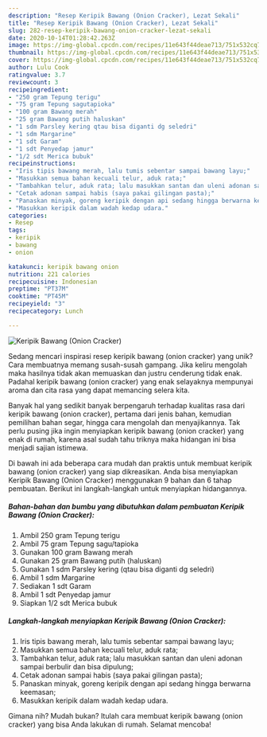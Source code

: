 ```yaml
---
description: "Resep Keripik Bawang (Onion Cracker), Lezat Sekali"
title: "Resep Keripik Bawang (Onion Cracker), Lezat Sekali"
slug: 282-resep-keripik-bawang-onion-cracker-lezat-sekali
date: 2020-10-14T01:28:42.263Z
image: https://img-global.cpcdn.com/recipes/11e643f44deae713/751x532cq70/keripik-bawang-onion-cracker-foto-resep-utama.jpg
thumbnail: https://img-global.cpcdn.com/recipes/11e643f44deae713/751x532cq70/keripik-bawang-onion-cracker-foto-resep-utama.jpg
cover: https://img-global.cpcdn.com/recipes/11e643f44deae713/751x532cq70/keripik-bawang-onion-cracker-foto-resep-utama.jpg
author: Lulu Cook
ratingvalue: 3.7
reviewcount: 3
recipeingredient:
- "250 gram Tepung terigu"
- "75 gram Tepung sagutapioka"
- "100 gram Bawang merah"
- "25 gram Bawang putih haluskan"
- "1 sdm Parsley kering qtau bisa diganti dg seledri"
- "1 sdm Margarine"
- "1 sdt Garam"
- "1 sdt Penyedap jamur"
- "1/2 sdt Merica bubuk"
recipeinstructions:
- "Iris tipis bawang merah, lalu tumis sebentar sampai bawang layu;"
- "Masukkan semua bahan kecuali telur, aduk rata;"
- "Tambahkan telur, aduk rata; lalu masukkan santan dan uleni adonan sampai berbulir dan bisa dipulung;"
- "Cetak adonan sampai habis (saya pakai gilingan pasta);"
- "Panaskan minyak, goreng keripik dengan api sedang hingga berwarna keemasan;"
- "Masukkan keripik dalam wadah kedap udara."
categories:
- Resep
tags:
- keripik
- bawang
- onion

katakunci: keripik bawang onion 
nutrition: 221 calories
recipecuisine: Indonesian
preptime: "PT37M"
cooktime: "PT45M"
recipeyield: "3"
recipecategory: Lunch

---
```



![Keripik Bawang (Onion Cracker)](https://img-global.cpcdn.com/recipes/11e643f44deae713/751x532cq70/keripik-bawang-onion-cracker-foto-resep-utama.jpg)

Sedang mencari inspirasi resep keripik bawang (onion cracker) yang unik? Cara membuatnya memang susah-susah gampang. Jika keliru mengolah maka hasilnya tidak akan memuaskan dan justru cenderung tidak enak. Padahal keripik bawang (onion cracker) yang enak selayaknya mempunyai aroma dan cita rasa yang dapat memancing selera kita.

Banyak hal yang sedikit banyak berpengaruh terhadap kualitas rasa dari keripik bawang (onion cracker), pertama dari jenis bahan, kemudian pemilihan bahan segar, hingga cara mengolah dan menyajikannya. Tak perlu pusing jika ingin menyiapkan keripik bawang (onion cracker) yang enak di rumah, karena asal sudah tahu triknya maka hidangan ini bisa menjadi sajian istimewa.




Di bawah ini ada beberapa cara mudah dan praktis untuk membuat keripik bawang (onion cracker) yang siap dikreasikan. Anda bisa menyiapkan Keripik Bawang (Onion Cracker) menggunakan 9 bahan dan 6 tahap pembuatan. Berikut ini langkah-langkah untuk menyiapkan hidangannya.

<!--inarticleads1-->

##### Bahan-bahan dan bumbu yang dibutuhkan dalam pembuatan Keripik Bawang (Onion Cracker):

1. Ambil 250 gram Tepung terigu
1. Ambil 75 gram Tepung sagu/tapioka
1. Gunakan 100 gram Bawang merah
1. Gunakan 25 gram Bawang putih (haluskan)
1. Gunakan 1 sdm Parsley kering (qtau bisa diganti dg seledri)
1. Ambil 1 sdm Margarine
1. Sediakan 1 sdt Garam
1. Ambil 1 sdt Penyedap jamur
1. Siapkan 1/2 sdt Merica bubuk




<!--inarticleads2-->

##### Langkah-langkah menyiapkan Keripik Bawang (Onion Cracker):

1. Iris tipis bawang merah, lalu tumis sebentar sampai bawang layu;
1. Masukkan semua bahan kecuali telur, aduk rata;
1. Tambahkan telur, aduk rata; lalu masukkan santan dan uleni adonan sampai berbulir dan bisa dipulung;
1. Cetak adonan sampai habis (saya pakai gilingan pasta);
1. Panaskan minyak, goreng keripik dengan api sedang hingga berwarna keemasan;
1. Masukkan keripik dalam wadah kedap udara.




Gimana nih? Mudah bukan? Itulah cara membuat keripik bawang (onion cracker) yang bisa Anda lakukan di rumah. Selamat mencoba!
